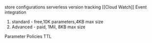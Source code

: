 store configurations
serverless
version tracking
[[Cloud Watch]] Event integration

1. standard - free,10K parameters,4KB max size
2. Advanced - paid, 1Mil, 8KB max size

Parameter Policies
TTL